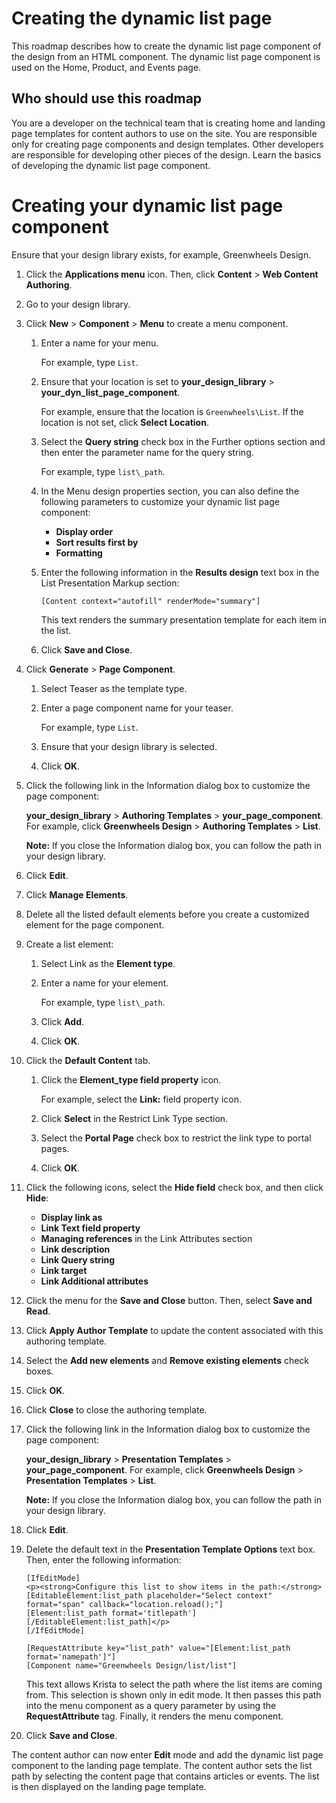 # Creating the dynamic list page

This roadmap describes how to create the dynamic list page component of the design from an HTML component. The dynamic list page component is used on the Home, Product, and Events page.

## Who should use this roadmap

You are a developer on the technical team that is creating home and landing page templates for content authors to use on the site. You are responsible only for creating page components and design templates. Other developers are responsible for developing other pieces of the design. Learn the basics of developing the dynamic list page component.


# Creating your dynamic list page component

Ensure that your design library exists, for example, Greenwheels Design.

1.  Click the **Applications menu** icon. Then, click **Content** \> **Web Content Authoring**.

2.  Go to your design library.

3.  Click **New** \> **Component** \> **Menu** to create a menu component.

    1.  Enter a name for your menu.

        For example, type ``List``.

    2.  Ensure that your location is set to **your\_design\_library** \> **your\_dyn\_list\_page\_component**.

        For example, ensure that the location is ``Greenwheels\List``. If the location is not set, click **Select Location**.

    3.  Select the **Query string** check box in the Further options section and then enter the parameter name for the query string.

        For example, type ``list\_path``.

    4.  In the Menu design properties section, you can also define the following parameters to customize your dynamic list page component:

        -   **Display order**
        -   **Sort results first by**
        -   **Formatting**
    5.  Enter the following information in the **Results design** text box in the List Presentation Markup section:

        ```
        [Content context="autofill" renderMode="summary"]
        ```

        This text renders the summary presentation template for each item in the list.

    6.  Click **Save and Close**.

4.  Click **Generate** \> **Page Component**.

    1.  Select Teaser as the template type.

    2.  Enter a page component name for your teaser.

        For example, type ``List``.

    3.  Ensure that your design library is selected.

    4.  Click **OK**.

5.  Click the following link in the Information dialog box to customize the page component:

    **your\_design\_library** \> **Authoring Templates** \> **your\_page\_component**. For example, click **Greenwheels Design** \> **Authoring Templates** \> **List**.

    **Note:** If you close the Information dialog box, you can follow the path in your design library.

6.  Click **Edit**.

7.  Click **Manage Elements**.

8.  Delete all the listed default elements before you create a customized element for the page component.

9.  Create a list element:

    1.  Select Link as the **Element type**.

    2.  Enter a name for your element.

        For example, type ``list\_path``.

    3.  Click **Add**.

    4.  Click **OK**.

10. Click the **Default Content** tab.

    1.  Click the **Element\_type field property** icon.

        For example, select the **Link:** field property icon.

    2.  Click **Select** in the Restrict Link Type section.

    3.  Select the **Portal Page** check box to restrict the link type to portal pages.

    4.  Click **OK**.

11. Click the following icons, select the **Hide field** check box, and then click **Hide**:

    -   **Display link as**
    -   **Link Text field property**
    -   **Managing references** in the Link Attributes section
    -   **Link description**
    -   **Link Query string**
    -   **Link target**
    -   **Link Additional attributes**
12. Click the menu for the **Save and Close** button. Then, select **Save and Read**.

13. Click **Apply Author Template** to update the content associated with this authoring template.

14. Select the **Add new elements** and **Remove existing elements** check boxes.

15. Click **OK**.

16. Click **Close** to close the authoring template.

17. Click the following link in the Information dialog box to customize the page component:

    **your\_design\_library** \> **Presentation Templates** \> **your\_page\_component**. For example, click **Greenwheels Design** \> **Presentation Templates** \> **List**.

    **Note:** If you close the Information dialog box, you can follow the path in your design library.

18. Click **Edit**.

19. Delete the default text in the **Presentation Template Options** text box. Then, enter the following information:

    ```
    [IfEditMode]
    <p><strong>Configure this list to show items in the path:</strong>
    [EditableElement:list_path placeholder="Select context" format="span" callback="location.reload();"]
    [Element:list_path format='titlepath']
    [/EditableElement:list_path]</p>
    [/IfEditMode]
    
    [RequestAttribute key="list_path" value="[Element:list_path format='namepath']"]
    [Component name="Greenwheels Design/list/list"]
    ```

    This text allows Krista to select the path where the list items are coming from. This selection is shown only in edit mode. It then passes this path into the menu component as a query parameter by using the **RequestAttribute** tag. Finally, it renders the menu component.

20. Click **Save and Close**.


The content author can now enter **Edit** mode and add the dynamic list page component to the landing page template. The content author sets the list path by selecting the content page that contains articles or events. The list is then displayed on the landing page template.

